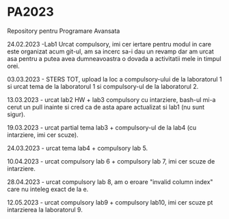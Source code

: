 # PA2023
Repository pentru Programare Avansata

24.02.2023 -Lab1 Urcat compulsory, imi cer iertare pentru modul in care este organizat acum git-ul, am sa incerc sa-i dau un revamp dar am urcat asa pentru a putea avea dumneavoastra o dovada a activitatii mele in timpul orei.
 
03.03.2023 - STERS TOT, upload la loc a compulsory-ului de la laboratorul 1 si urcat tema de la laboratorul 1 si compulsory-ul de la laboratorul 2.

13.03.2023 - urcat lab2 HW + lab3 compulsory cu intarziere, bash-ul mi-a cerut un pull inainte si cred ca de asta apare actualizat si lab1 (nu sunt sigur).

19.03.2023 - urcat partial tema lab3 + compulsory-ul de la lab4 (cu intarziere, imi cer scuze).

24.03.2023 - urcat tema lab4 + compulsory lab 5.

10.04.2023 - urcat compulsory lab 6 + compulsory lab 7, imi cer scuze de intarziere.

28.04.2023 - urcat compulsory lab 8, am o eroare "invalid column index" care nu inteleg exact de la e.

12.05.2023 - urcat compulsory lab9 + compulsory lab10, imi cer scuze pt intarzierea la laboratorul 9.
